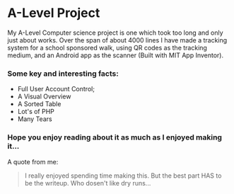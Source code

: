 # A-Level Project
My A-Level Computer science project is one which took too long and only just about works. Over the span of about 4000 lines I have made a tracking system for a school sponsored walk, using QR codes as the tracking medium, and an Android app as the scanner (Built with MIT App Inventor).

### Some key and interesting facts: 
 - Full User Account Control;
 - A Visual Overview
 - A Sorted Table
 - Lot's of PHP
 - Many Tears
 
 ### Hope you enjoy reading about it as much as I enjoyed making it...

A quote from me:

> I really enjoyed spending time making this. 
> But the best part HAS to be the writeup. 
> Who dosen't like dry runs...
